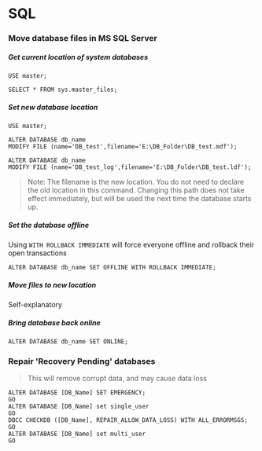 # SQL

### Move database files in MS SQL Server

##### Get current location of system databases

```
USE master;

SELECT * FROM sys.master_files;
```

##### Set new database location

```
USE master;

ALTER DATABASE db_name
MODIFY FILE (name='DB_test',filename='E:\DB_Folder\DB_test.mdf');

ALTER DATABASE db_name
MODIFY FILE (name='DB_test_log',filename='E:\DB_Folder\DB_test.ldf');
```
> Note: The filename  is the new location. You do not need to declare the old location in this command. Changing this path does not take effect immediately, but will be used the next time the database starts up.

##### Set the database offline

Using `WITH ROLLBACK IMMEDIATE` will force everyone offline and rollback their open transactions

`ALTER DATABASE db_name SET OFFLINE WITH ROLLBACK IMMEDIATE;`

##### Move files to new location

Self-explanatory

##### Bring database back online

`ALTER DATABASE db_name SET ONLINE;`

### Repair 'Recovery Pending' databases

> This will remove corrupt data, and may cause data loss

```
ALTER DATABASE [DB_Name] SET EMERGENCY;
GO
ALTER DATABASE [DB_Name] set single_user
GO
DBCC CHECKDB ([DB_Name], REPAIR_ALLOW_DATA_LOSS) WITH ALL_ERRORMSGS;
GO
ALTER DATABASE [DB_Name] set multi_user
GO
```
